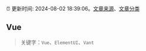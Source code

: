 :alarm_clock: 更新时间: 2024-08-02 18:39:06。[文章来源](/README.md)、[文章分类](/TAGS.md)

## Vue


> 关键字：`Vue`、`ElementUI`、`Vant`



